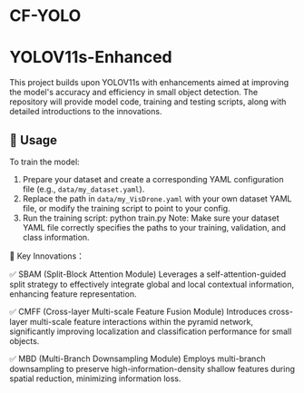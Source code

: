 # CF-YOLO
# YOLOV11s-Enhanced

This project builds upon YOLOV11s with enhancements aimed at improving the model's accuracy and efficiency in small object detection.
The repository will provide model code, training and testing scripts, along with detailed introductions to the innovations.

## 🚀 Usage

To train the model:

1. Prepare your dataset and create a corresponding YAML configuration file (e.g., `data/my_dataset.yaml`).
2. Replace the path in `data/my_VisDrone.yaml` with your own dataset YAML file, or modify the training script to point to your config.
3. Run the training script:
   python train.py
Note: Make sure your dataset YAML file correctly specifies the paths to your training, validation, and class information.

🔧 Key Innovations：

✅ SBAM (Split-Block Attention Module)
Leverages a self-attention-guided split strategy to effectively integrate global and local contextual information, enhancing feature representation.

✅ CMFF (Cross-layer Multi-scale Feature Fusion Module)
Introduces cross-layer multi-scale feature interactions within the pyramid network, significantly improving localization and classification performance for small objects.

✅ MBD (Multi-Branch Downsampling Module)
Employs multi-branch downsampling to preserve high-information-density shallow features during spatial reduction, minimizing information loss.
